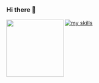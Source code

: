 ### Hi there 👋
<div>
  <a href="https://github.com/arsaga-partners">
    <img align="left" height="150px" src="https://github-readme-stats.vercel.app/api?username=YusukeSuzuki98&count_private=true&show_icons=true&theme=dracula" />
  </a>
  <a href="https://skillicons.dev">
    <img alt="my skills" src="https://skillicons.dev/icons?theme=light&perline=7&i=html,css,js,ts,react,jquery,scala,php,laravel,flutter,firebase,docker,mysql,github" />
  </a>
</div>
<br>

